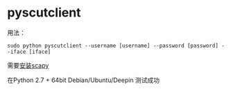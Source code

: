 # pyscutclient

用法：

`sudo python pyscutclient --username [username] --password [password] --iface [iface]`

需要[安装scapy](http://www.secdev.org/projects/scapy/doc/installation.html#platform-specific-instructions)

在Python 2.7 + 64bit Debian/Ubuntu/Deepin 测试成功
